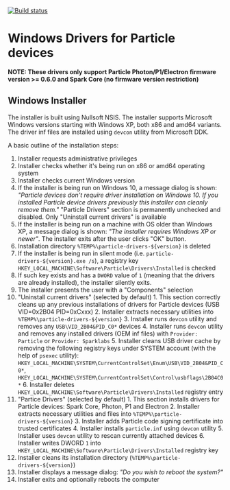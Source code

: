 [![Build status](https://ci.appveyor.com/api/projects/status/wqljs3lq4caneru3/branch/master?svg=true)](https://ci.appveyor.com/project/m-mcgowan/windows-device-drivers/branch/master)

# Windows Drivers for Particle devices

**NOTE: These drivers only support Particle Photon/P1/Electron firmware version >= 0.6.0 and Spark Core (no firmware version restriction)**

## Windows Installer
The installer is built using Nullsoft NSIS. The installer supports Microsoft Windows versions starting with Windows XP, both x86 and amd64 variants. The driver inf files are installed using `devcon` utility from Microsoft DDK.

A basic outline of the installation steps:

1. Installer requests administrative privileges
2. Installer checks whether it's being run on x86 or amd64 operating system
3. Installer checks current Windows version
  1. If the installer is being run on Windows 10, a message dialog is shown: _"Particle devices don't require driver installation on Windows 10. If you installed Particle device drivers previously this installer can cleanly remove them."_ "Particle Drivers" section is permanently unchecked and disabled. Only "Uninstall current drivers" is available
  2. If the installer is being run on a machine with OS older than Windows XP, a message dialog is shown: _"The installer requires Windows XP or newer"_. The installer exits after the user clicks "OK" button.
4. Installation directory `%TEMP%\particle-drivers-${version}` is deleted
5. If the installer is being run in silent mode (i.e. `particle-drivers-${version}.exe /s`), a registry key `HKEY_LOCAL_MACHINE\Software\Particle\Drivers\Installed` is checked
  1. If such key exists and has a `DWORD` value of `1` (meaning that the drivers are already installed), the installer silently exits.
6. The installer presents the user with a "Components" selection
  1. "Uninstall current drivers" (selected by default)
    1. This section correctly cleans up any previous installations of drivers for Particle devices (USB VID=0x2B04 PID=0xCxxx)
    2. Installer extracts necessary utilities into `%TEMP%\particle-drivers-${version}`
    3. Installer runs `devcon` utility and removes any `USB\VID_2B04&PID_C0*` devices
    4. Installer runs `devcon` utility and removes any installed drivers (OEM inf files) with `Provider: Particle` or `Provider: Sparklabs`
    5. Installer cleans USB driver cache by removing the following registry keys under SYSTEM account (with the help of `psexec` utility): `HKEY_LOCAL_MACHINE\SYSTEM\CurrentControlSet\Enum\USB\VID_2B04&PID_C0*`, `HKEY_LOCAL_MACHINE\SYSTEM\CurrentControlSet\Control\usbflags\2B04C0*`
    6. Installer deletes `HKEY_LOCAL_MACHINE\Software\Particle\Drivers\Installed` registry entry
  2. "Partice Drivers" (selected by default)
    1. This section installs drivers for Particle devices: Spark Core, Photon, P1 and Electron
    2. Installer extracts necessary utilities and files into `%TEMP%\particle-drivers-${version}`
    3. Installer adds Particle code signing certificate into trusted certificates
    4. Installer installs `particle.inf` using `devcon` utility
    5. Installer uses `devcon` utility to rescan currently attached devices
    6. Installer writes DWORD `1` into `HKEY_LOCAL_MACHINE\Software\Particle\Drivers\Installed` registry key
7. Installer cleans its installation directory (`%TEMP%\particle-drivers-${version}`)
8. Installer displays a message dialog: _"Do you wish to reboot the system?"_
9. Installer exits and optionally reboots the computer
